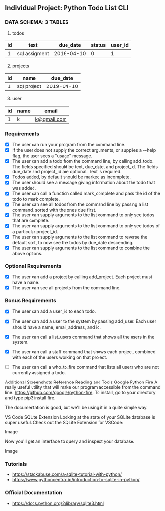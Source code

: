 ## Individual Project: Python Todo List CLI

### DATA SCHEMA: 3 TABLES
1. todos

| id  | text          | due_date   | status| user_id|
| --- | ------------- | ---------- | ----- |  ----- |
| 1   | sql assigment | 2019-04-10 | 0     |  1     |

2. projects

| id  | name          | due_date   | 
| --- | ------------- | ---------- | 
| 1   | sql project   | 2019-04-10 | 
3. user

| id  | name     | email       | 
| --- | -------- | ----------- | 
| 1   | k        | k@gmail.com | 


### Requirements
- [x] The user can run your program from the command line.
- [x] If the user does not supply the correct arguments, or supplies a --help flag, the user sees a "usage" message. 
- [x] The user can add a todo from the command line, by calling add_todo. The fields specified should be text, due_date, and project_id. The fields due_date and project_id are optional. Text is required.
- [x] Todos added, by default should be marked as incomplete.
- [x] The user should see a message giving information about the todo that was added.
- [x] The user can call a function called mark_complete and pass the id of the todo to mark complete. 
- [x] The user can see all todos from the command line by passing a list command, sorted with the ones due first. 
- [x] The user can supply arguments to the list command to only see todos that are complete. 
- [x] The user can supply arguments to the list command to only see todos of a particular project_id. 
- [x] The user can supply arguments to the list command to reverse the default sort, to now see the todos by due_date descending.
- [x] The user can supply arguments to the list command to combine the above options.

### Optional Requirements
- [x] The user can add a project by calling add_project. Each project must have a name. 
- [x] The user can see all projects from the command line.

### Bonus Requirements
- [x] The user can add a user_id to each todo. 
- [x] The user can add a user to the system by passing add_user. Each user should have a name, email_address, and id. 
- [x] The user can call a list_users command that shows all the users in the system.
- [x] The user can call a staff command that shows each project, combined with each of the users working on that project.
- [ ] The user can call a who_to_fire command that lists all users who are not currently assigned a todo.



Additional Screenshots
Reference Reading and Tools
Google Python Fire
A really useful utility that will make our program accessible from the command line. 
https://github.com/google/python-fire. To install, go to your directory and type pip3 install fire.

The documentation is good, but we'll be using it in a quite simple way.

VS Code SQLite Extension
Looking at the state of your SQLite database is super useful. Check out the SQLite Extension for VSCode:

Image

Now you'll get an interface to query and inspect your database.

Image

### Tutorials
* https://stackabuse.com/a-sqlite-tutorial-with-python/
* https://www.pythoncentral.io/introduction-to-sqlite-in-python/

### Official Documentation
* https://docs.python.org/2/library/sqlite3.html